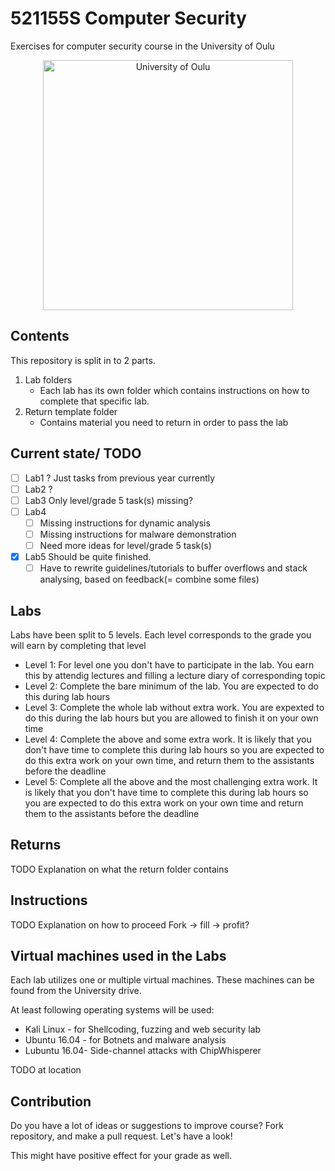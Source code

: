 # 521155S Computer Security

Exercises for computer security course in the University of Oulu

<p align="center">
<img src="lib/images/oulun yliopisto_logo_eng_black_rgb.png" alt="University of Oulu" height="400px"/>
</p>

## Contents

This repository is split in to 2 parts.

1. Lab folders
    * Each lab has its own folder which contains instructions on how to complete that specific lab.
2. Return template folder
    * Contains material you need to return in order to pass the lab

## Current state/ TODO

- [ ] Lab1 ? Just tasks from previous year currently
- [ ] Lab2 ?
- [ ] Lab3 Only level/grade 5 task(s) missing?
- [ ] Lab4
    - [ ] Missing instructions for dynamic analysis
    - [ ] Missing instructions for malware demonstration
    - [ ] Need more ideas for level/grade 5 task(s)
- [x] Lab5 Should be quite finished. 
    - [ ] Have to rewrite guidelines/tutorials to buffer overflows and stack analysing, based on feedback(= combine some files)

## Labs

Labs have been split to 5 levels. Each level corresponds to the grade you will earn by completing that level

* Level 1: For level one you don't have to participate in the lab. You earn this by attendig lectures and filling a lecture diary of corresponding topic
* Level 2: Complete the bare minimum of the lab. You are expected to do this during lab hours
* Level 3: Complete the whole lab without extra work. You are expexted to do this during the lab hours but you are allowed to finish it on your own time
* Level 4: Complete the above and some extra work. It is likely that you don't have time to complete this during lab hours so you are expected to do this extra work on your own time, and return them to the assistants before the deadline
* Level 5: Complete all the above and the most challenging extra work. It is likely that you don't have time to complete this during lab hours so you are expected to do this extra work on your own time and return them to the assistants before the deadline

## Returns

TODO
Explanation on what the return folder contains

## Instructions

TODO
Explanation on how to proceed
Fork -> fill -> profit?

## Virtual machines used in the Labs

Each lab utilizes one or multiple virtual machines. These machines can be found from the University drive.

At least following operating systems will be used:

* Kali Linux - for Shellcoding, fuzzing and web security lab
* Ubuntu 16.04 - for Botnets and malware analysis
* Lubuntu 16.04- Side-channel attacks with ChipWhisperer

TODO at location

## Contribution

Do you have a lot of ideas or suggestions to improve course?
Fork repository, and make a pull request. Let's have a look!

This might have positive effect for your grade as well.
